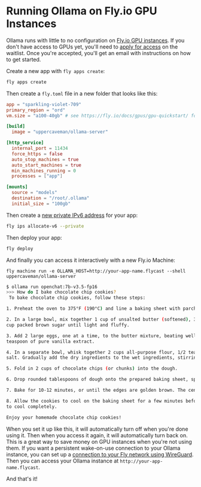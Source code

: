 # Running Ollama on Fly.io GPU Instances

Ollama runs with little to no configuration on [Fly.io GPU instances](https://fly.io/docs/gpus/gpu-quickstart/). If you don't have access to GPUs yet, you'll need to [apply for access](https://fly.io/gpu/) on the waitlist. Once you're accepted, you'll get an email with instructions on how to get started.

Create a new app with `fly apps create`:

```bash
fly apps create
```

Then create a `fly.toml` file in a new folder that looks like this:

```toml
app = "sparkling-violet-709"
primary_region = "ord"
vm.size = "a100-40gb" # see https://fly.io/docs/gpus/gpu-quickstart/ for more info

[build]
  image = "uppercaveman/ollama-server"

[http_service]
  internal_port = 11434
  force_https = false
  auto_stop_machines = true
  auto_start_machines = true
  min_machines_running = 0
  processes = ["app"]

[mounts]
  source = "models"
  destination = "/root/.ollama"
  initial_size = "100gb"
```

Then create a [new private IPv6 address](https://fly.io/docs/reference/private-networking/#flycast-private-load-balancing) for your app:

```bash
fly ips allocate-v6 --private
```

Then deploy your app:

```bash
fly deploy
```

And finally you can access it interactively with a new Fly.io Machine:

```
fly machine run -e OLLAMA_HOST=http://your-app-name.flycast --shell uppercaveman/ollama-server
```

```bash
$ ollama run openchat:7b-v3.5-fp16
>>> How do I bake chocolate chip cookies?
 To bake chocolate chip cookies, follow these steps:

1. Preheat the oven to 375°F (190°C) and line a baking sheet with parchment paper or silicone baking mat.

2. In a large bowl, mix together 1 cup of unsalted butter (softened), 3/4 cup granulated sugar, and 3/4
cup packed brown sugar until light and fluffy.

3. Add 2 large eggs, one at a time, to the butter mixture, beating well after each addition. Stir in 1
teaspoon of pure vanilla extract.

4. In a separate bowl, whisk together 2 cups all-purpose flour, 1/2 teaspoon baking soda, and 1/2 teaspoon
salt. Gradually add the dry ingredients to the wet ingredients, stirring until just combined.

5. Fold in 2 cups of chocolate chips (or chunks) into the dough.

6. Drop rounded tablespoons of dough onto the prepared baking sheet, spacing them about 2 inches apart.

7. Bake for 10-12 minutes, or until the edges are golden brown. The centers should still be slightly soft.

8. Allow the cookies to cool on the baking sheet for a few minutes before transferring them to a wire rack
to cool completely.

Enjoy your homemade chocolate chip cookies!
```

When you set it up like this, it will automatically turn off when you're done using it. Then when you access it again, it will automatically turn back on. This is a great way to save money on GPU instances when you're not using them. If you want a persistent wake-on-use connection to your Ollama instance, you can set up a [connection to your Fly network using WireGuard](https://fly.io/docs/reference/private-networking/#discovering-apps-through-dns-on-a-wireguard-connection). Then you can access your Ollama instance at `http://your-app-name.flycast`.

And that's it!
